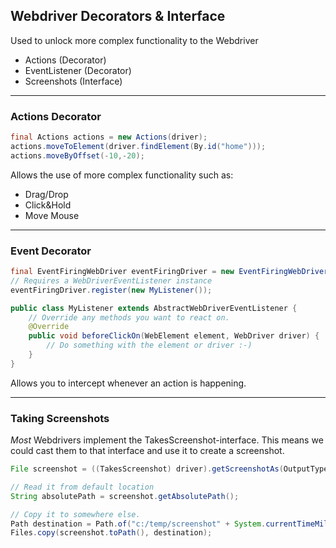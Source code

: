 ## Webdriver Decorators & Interface

Used to unlock more complex functionality to the Webdriver

- Actions (Decorator)
- EventListener (Decorator)
- Screenshots (Interface)

--- 

### Actions Decorator

```java
final Actions actions = new Actions(driver);
actions.moveToElement(driver.findElement(By.id("home")));
actions.moveByOffset(-10,-20);
```

Allows the use of more complex functionality such as:
- Drag/Drop
- Click&Hold
- Move Mouse

---

### Event Decorator

```java
final EventFiringWebDriver eventFiringDriver = new EventFiringWebDriver(driver);
// Requires a WebDriverEventListener instance
eventFiringDriver.register(new MyListener()); 

public class MyListener extends AbstractWebDriverEventListener {    
    // Override any methods you want to react on.
    @Override
    public void beforeClickOn(WebElement element, WebDriver driver) {
        // Do something with the element or driver :-)
    }
}

```

Allows you to intercept whenever an action is happening.

--- 

### Taking Screenshots

*Most* Webdrivers implement the TakesScreenshot-interface.
This means we could cast them to that interface and use it to create a screenshot.

```java
File screenshot = ((TakesScreenshot) driver).getScreenshotAs(OutputType.FILE);

// Read it from default location
String absolutePath = screenshot.getAbsolutePath();

// Copy it to somewhere else.
Path destination = Path.of("c:/temp/screenshot" + System.currentTimeMillis() + ".png");
Files.copy(screenshot.toPath(), destination);
```


